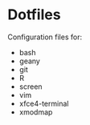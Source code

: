 Dotfiles
========

Configuration files for:

- bash
- geany
- git
- R
- screen
- vim
- xfce4-terminal
- xmodmap
